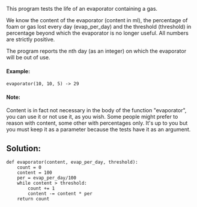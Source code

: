 This program tests the life of an evaporator containing a gas.

We know the content of the evaporator (content in ml), the percentage of foam or gas lost every day (evap\_per\_day) and the threshold (threshold) in percentage beyond which the evaporator is no longer useful. All numbers are strictly positive.

The program reports the nth day (as an integer) on which the evaporator will be out of use.

#### Example:

```
evaporator(10, 10, 5) -> 29
```

#### Note:

Content is in fact not necessary in the body of the function "evaporator", you can use it or not use it, as you wish. Some people might prefer to reason with content, some other with percentages only. It's up to you but you must keep it as a parameter because the tests have it as an argument.

## Solution:

```
def evaporator(content, evap_per_day, threshold):
    count = 0
    content = 100
    per = evap_per_day/100
    while content > threshold:
        count += 1
        content -= content * per
    return count
```